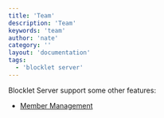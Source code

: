 ```yaml
---
title: 'Team'
description: 'Team'
keywords: 'team'
author: 'nate'
category: ''
layout: 'documentation'
tags:
  - 'blocklet server'
---
```


Blocklet Server support some other features:

- [Member Management](./members)
